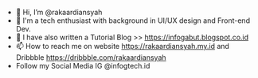 - 👋 Hi, I’m @rakaardiansyah
- 🌱 I'm a tech enthusiast with background in UI/UX design and Front-end Dev.
- 💞️ I have also written a Tutorial Blog >> https://infogabut.blogspot.co.id
- 📫 How to reach me on website https://rakaardiansyah.my.id and Dribbble https://dribbble.com/rakaardiansyah
-  Follow my Social Media IG @infogtech.id

<!---
rakaardiansyah/rakaardiansyah is a ✨ special ✨ repository because its `README.md` (this file) appears on your GitHub profile.
You can click the Preview link to take a look at your changes.
--->
